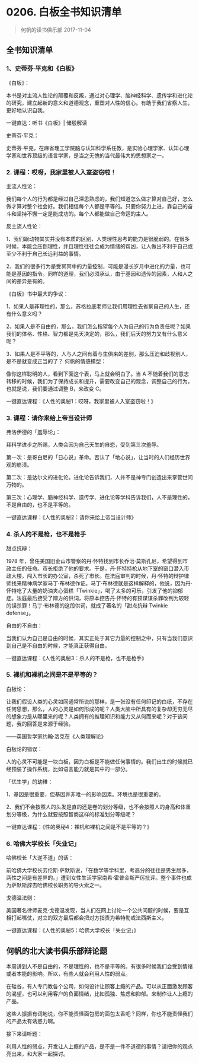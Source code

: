# 0206. 白板全书知识清单
> 何帆的读书俱乐部
2017-11-04

## 全书知识清单
### 1、史蒂芬·平克和《白板》

《白板》：

本书是对主流人性论的颠覆和反叛，通过对心理学、脑神经科学、遗传学和进化论的研究，建立起新的意义和道德观念，重塑对人性的信心。有助于我们省察人生，更好地认识自我。

一键直达：听书《白板》| 储殷解读

史蒂芬·平克：

史蒂芬·平克，在麻省理工学院脑与认知科学系任教，是实验心理学家、认知心理学家和世界顶级的语言学家，是当之无愧的当代最伟大的思想家之一。

### 2. 课程：哎呀，我家里被人入室盗窃啦！

主流人性论：

我们每个人的行为都是经过自己深思熟虑的，我们知道怎么做才算对自己好，怎么做才算对整个社会好。我们相信每个人都是平等的。只要你努力上进，靠自己的奋斗和坚持不懈一定是能成功的。每个人都能做自己命运的主人。

反主流人性论：

1、我们跟动物其实并没有本质的区别，人类理性思考的能力是很脆弱的。在很多时候，本能会压倒理性，并且理性往往会成为情绪的帮凶，让人做出不利于自己或至少不利于自己长远利益的事情。

2、我们的很多行为是受冥冥中的力量控制，可能是漫长岁月中进化的力量，也可能是基因的指令。同样的道理，我们必须承认，由于基因和遗传的因素，人和人之间的差异是有的。

《白板》书中最大的争议：

1、如果人是非理性的，那么，苏格拉底老师让我们用理性去省察自己的人生，还有什么意义吗？

2、如果人是不自由的，那么，我们怎么指望每个人为自己的行为负责任呢？如果我们的体格、性格、智力都是先天决定的，那么，我们后天的努力又有什么意义呢？

3、如果人是不平等的，人与人之间有着与生俱来的差别，那么压迫和歧视别人，是不是就变成正当的了？
何帆的情感模型：

像你这样聪明的人，看到下面这个表，马上就会明白了。当 A 不随着我们的意志转移的时候，我们为了保持成长和提升，需要改变自己的观念，调整自己的行为，也就是说，我们要通过调整 B，来改变 C。

一键直达课程：《人性的奥秘1：哎呀，我家里被人入室盗窃啦！》

### 3. 课程：请你来给上帝当设计师
弗洛伊德的「羞辱论」：

拜科学进步之所赐，人类会因为自己天生的自恋，受到第三次羞辱。

第一次：是哥白尼的「日心说」革命。否认了「地心说」，让当时的人们经历世界观的崩溃。

第二次：是达尔文的进化论。进化论告诉我们，人并不是神专门创造出来掌管世间万物的。

第三次：心理学、脑神经科学、遗传学、进化论等学科告诉我们，人不是理性的，不是自由的，也不是平等的。

一键直达课程：《人性的奥秘2：请你来给上帝当设计师》

### 4. 杀人的不是枪，也不是枪手
甜点抗辩：

1978 年，曾任美国旧金山市警察的丹·怀特找到市长乔治·莫斯孔尼，希望得到市政主任的任命。市长拒绝了他的要求。于是，丹·怀特持枪从地下室的窗口潜入市政大楼，闯入市长的办公室，杀死了市长。在法庭审判的时候，丹·怀特的辩护律师找来精神病学家马丁·布林德作证。马丁·布林德就是这样解释的，他说，因为丹·怀特吃了大量的奶油夹心蛋糕「Twinkie」，喝了太多的可乐，引发了他的抑郁症。法庭最后接受了辩方的供词，将原本控告丹·怀特的有预谋谋杀罪改判为较轻的误杀罪！马丁·布林德的这段供词，就成了著名的「甜点抗辩 Twinkie defense」。

自由的不自由：

当我们认为自己是自由的时候，其实正处于其它力量的控制之中，只有当我们意识到自己是不自由的时候，才能真正获得自由。

一键直达课程：《人性的奥秘3：杀人的不是枪，也不是枪手》

### 5. 裸机和裸机之间是不是平等的？
白板论：

让我们假设人类的心灵如同通常所说的那样，是一张没有任何印记的白纸，不存在任何思想，那么，人的心灵是如何形成的呢？人类大脑中所具有的复杂却无穷无尽的想象力是从哪里来的呢？人类拥有的推理知识和能力又从何而来呢？对于该问题，我的回答是来源于经验。

——英国哲学家约翰·洛克在《人类理解论》

白板论的错误：

人的心灵不可能是一块白板，因为白板是不能做任何事情的。我们出生的时候就已经预装了操作系统，比如语言能力就是其中的一部分。

「优生学」的幼稚：

1、基因是很重要，但基因并非唯一的影响因素。环境也是很重要的。

2、我们不会按照人的头发是直的还是卷的划分等级，也不会按照人的身高和体重划分等级，为什么就要按照智商这样的标准划分等级呢？

一键直达课程：《性的奥秘4：裸机和裸机之间是不是平等的？》

### 6. 哈佛大学校长「失业记」
哈佛校长「大逆不道」的话：

前哈佛大学校长劳伦斯·萨默斯说，「在数学等学科里，考高分的往往是男生居多，两性之间是有差异的。」遭到女性生活学家南希·霍普金斯严厉批评。整个事件也成为萨默斯辞去哈佛校长职务的导火索之一。

戈德温法则：

美国著名律师麦克·戈德温发现，当人们在网上讨论一个公共问题的时候，要是互相打起嘴仗，对立的双方最后都会把对方指责为希特勒或法西斯主义。

一键直达课程：《人性的奥秘5：哈佛大学校长「失业记」》

## 何帆的北大读书俱乐部辩论题
本周讲到人不是自由的，不是理性的，也不是平等的。有很多时候我们会受到情绪或者本能的影响。所以，有些人就会利用人性的弱点。

在硅谷，有人专门教各个公司，如何设计让顾客上瘾的产品。可以从正面激发顾客的渴望，也可以利用客户的负面情绪，比如孤独、焦虑和抑郁。来制作让人上瘾的产品。

这些人振振有词地说，你不能责怪面包房的面包太香吧？同样，你也不能责怪我们的产品太有诱惑力啊。

接下来请听题：

利用人性的弱点，开发让人上瘾的产品，是不是一件不道德的事情？请把你的观点亮出来，和大家一起探讨。


